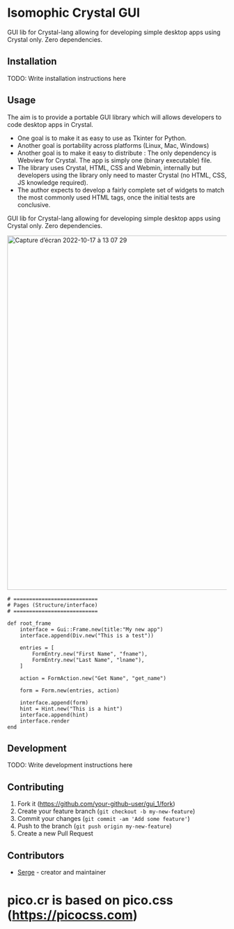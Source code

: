 # Isomophic Crystal GUI

GUI lib for Crystal-lang allowing for developing simple desktop apps using Crystal only. Zero dependencies.

## Installation

TODO: Write installation instructions here

## Usage

The aim is to provide a portable GUI library which will allows developers to code desktop apps in Crystal.

- One goal is to make it as easy to use as Tkinter for Python.
- Another goal is portability across platforms (Linux, Mac, Windows)
- Another goal is to make it easy to distribute : The only dependency is Webview for Crystal. The app is simply one (binary executable) file.
- The library uses Crystal, HTML, CSS and Webmin, internally but developers using the library only need to master Crystal (no HTML, CSS, JS knowledge required).
- The author expects to develop a fairly complete set of widgets to match the most commonly used HTML tags, once the initial tests are conclusive. 
  
GUI lib for Crystal-lang allowing for developing simple desktop apps using Crystal only. Zero dependencies.

<img width="813" alt="Capture d’écran 2022-10-17 à 13 07 29" src="https://user-images.githubusercontent.com/303502/196162280-cf8f01bb-aea5-4265-8483-50e64bd936e4.png">

```
# ===========================
# Pages (Structure/interface)
# ===========================

def root_frame
    interface = Gui::Frame.new(title:"My new app")
    interface.append(Div.new("This is a test"))
    
    entries = [
        FormEntry.new("First Name", "fname"),
        FormEntry.new("Last Name", "lname"),
    ]

    action = FormAction.new("Get Name", "get_name")

    form = Form.new(entries, action)

    interface.append(form)
    hint = Hint.new("This is a hint")
    interface.append(hint)
    interface.render
end
```

## Development

TODO: Write development instructions here

## Contributing

1. Fork it (<https://github.com/your-github-user/gui_1/fork>)
2. Create your feature branch (`git checkout -b my-new-feature`)
3. Commit your changes (`git commit -am 'Add some feature'`)
4. Push to the branch (`git push origin my-new-feature`)
5. Create a new Pull Request

## Contributors

- [Serge](https://github.com/your-github-user) - creator and maintainer

# pico.cr is based on pico.css (https://picocss.com)
